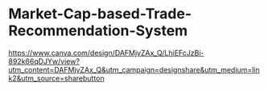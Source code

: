 # Market-Cap-based-Trade-Recommendation-System

https://www.canva.com/design/DAFMjvZAx_Q/LhiEFcJzBi-892k66qDJYw/view?utm_content=DAFMjvZAx_Q&utm_campaign=designshare&utm_medium=link2&utm_source=sharebutton
